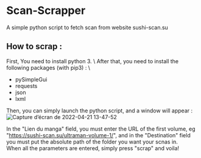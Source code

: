 # Scan-Scrapper
A simple python script to fetch scan from website sushi-scan.su

## How to scrap : 
First, You need to install python 3. \ 
After that, you need to install the following packages (with pip3) : \
*  pySimpleGui
*  requests
*  json
*  lxml

Then, you can simply launch the python script, and a window will appear : \
![Capture d’écran de 2022-04-21 13-47-52](https://user-images.githubusercontent.com/72205230/164455974-963e4d8b-390b-40f5-af1c-907b8bd4acb9.png)

In the "Lien du manga" field, you must enter the URL of the first volume, eg "https://sushi-scan.su/ultraman-volume-1/", and in the "Destination" field you must put the absolute path of the folder you want your scnas in. \
When all the parameters are entered, simply press "scrap" and voila!


